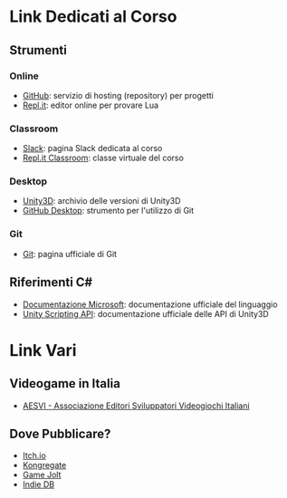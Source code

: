 # Link Dedicati al Corso

## Strumenti

### Online

* [GitHub](https://www.github.com/): servizio di hosting (repository) per progetti
* [Repl.it](https://repl.it/languages/lua): editor online per provare Lua

### Classroom
* [Slack](https://fda-2017-intermediate.slack.com): pagina Slack dedicata al corso
* [Repl.it Classroom](https://repl.it/teacher/classrooms/21203): classe virtuale del corso

### Desktop

* [Unity3D](https://unity3d.com/get-unity/download/archive): archivio delle versioni di Unity3D
* [GitHub Desktop](https://desktop.github.com/): strumento per l'utilizzo di Git

### Git

* [Git](https://git-scm.com/): pagina ufficiale di Git

## Riferimenti C#

* [Documentazione Microsoft](https://docs.microsoft.com/it-it/dotnet/csharp/language-reference/index): documentazione ufficiale del linguaggio
* [Unity Scripting API](https://docs.unity3d.com/ScriptReference/): documentazione ufficiale delle API di Unity3D

# Link Vari

## Videogame in Italia

* [AESVI - Associazione Editori Sviluppatori Videogiochi Italiani](http://aesvi.it/)

## Dove Pubblicare?

* [Itch.io](https://itch.io/)
* [Kongregate](http://www.kongregate.com/)
* [Game Jolt](http://gamejolt.com/)
* [Indie DB](http://www.indiedb.com/)
